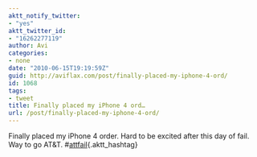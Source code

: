 ```yaml
---
aktt_notify_twitter:
- "yes"
aktt_twitter_id:
- "16262277119"
author: Avi
categories:
- none
date: "2010-06-15T19:19:59Z"
guid: http://aviflax.com/post/finally-placed-my-iphone-4-ord/
id: 1068
tags:
- tweet
title: Finally placed my iPhone 4 ord…
url: /post/finally-placed-my-iphone-4-ord/
---
```

Finally placed my iPhone 4 order. Hard to be excited after this day of fail. Way to go AT&T. #[attfail](http://search.twitter.com/search?q=%23attfail){.aktt_hashtag}